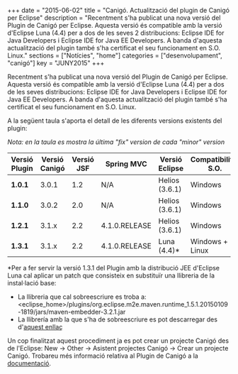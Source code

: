 +++
date        = "2015-06-02"
title       = "Canigó. Actualització del plugin de Canigó per Eclipse"
description = "Recentment s'ha publicat una nova versió del Plugin de Canigó per Eclipse. Aquesta versió és compatible amb la versió d'Eclipse Luna (4.4) per a dos de les seves 2 distribucions: Eclipse IDE for Java Developers i Eclipse IDE for Java EE Developers. A banda d'aquesta actualització del plugin també s'ha certificat el seu funcionament en S.O. Linux."
sections    = ["Notícies", "home"]
categories  = ["desenvolupament", "canigó"]
key 		= "JUNY2015"
+++

Recentment s'ha publicat una nova versió del Plugin de Canigó per Eclipse. Aquesta versió és compatible amb la versió d'Eclipse Luna (4.4) per a dos de les seves distribucions: Eclipse IDE for Java Developers i Eclipse IDE for Java EE Developers. A banda d'aquesta actualització del plugin també s'ha certificat el seu funcionament en S.O. Linux.

A la següent taula s'aporta el detall de les diferents versions existents del plugin:

*Nota: en la taula es mostra la última "fix" version de cada "minor" version*

|Versió Plugin|Versió Canigó|Versió JSF|Spring MVC|Versió Eclipse|Compatibilitat S.O.|
|-----|---|---|---|--------------|-------|
|**1.0.1**|3.0.1|1.2|N/A|Helios (3.6.1)|Windows|
|**1.1.0**|3.0.2|2.0|N/A|Helios (3.6.1)|Windows|
|**1.2.1**|3.1.x|2.2|4.1.0.RELEASE|Helios (3.6.1)|Windows|
|**1.3.1**|3.1.x|2.2|4.1.0.RELEASE|Luna (4.4)*|Windows + Linux|

*Per a fer servir la versió 1.3.1 del Plugin amb la distribució JEE d'Eclipse Luna cal aplicar un patch que consisteix en substituïr una llibreria de la instal·lació base:

+ La llibreria que cal sobreescriure es troba a: \<eclipse_home\>/plugins/org.eclipse.m2e.maven.runtime_1.5.1.20150109-1819/jars/maven-embedder-3.2.1.jar
+ La llibrería amb la que s'ha de sobreescriure es pot descarregar des d'[aquest enllaç](http://canigo.ctti.gencat.cat/devenv/patch_plugin_canigo/maven-embedder-3.2.1.jar)

Un cop finalitzat aquest procediment ja es pot crear un projecte Canigó des de l'Eclipse: New -> Other -> Asistent projectes Canigó -> Crear un projecte Canigó. Trobareu més informació relativa al Plugin de Canigó a la [documentació](http://canigo.ctti.gencat.cat/canigo-download-related/plugin-canigo/).